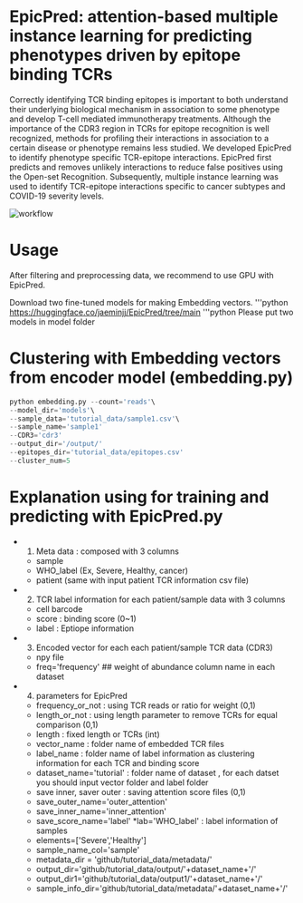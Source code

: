 # EpicPred: attention-based multiple instance learning for predicting phenotypes driven by epitope binding TCRs

Correctly identifying TCR binding epitopes is important to both understand their underlying biological
mechanism in association to some phenotype and develop T-cell mediated immunotherapy treatments. Although the
importance of the CDR3 region in TCRs for epitope recognition is well recognized, methods for profiling their interactions
in association to a certain disease or phenotype remains less studied. We developed EpicPred to identify phenotype specific
TCR-epitope interactions. EpicPred first predicts and removes unlikely interactions to reduce false positives using the
Open-set Recognition. Subsequently, multiple instance learning was used to identify TCR-epitope interactions specific to
cancer subtypes and COVID-19 severity levels.


![workflow](https://github.com/jaeminjj/TCR-EpiSev/blob/main/images/Workflow.png)

# Usage
After filtering and preprocessing data, we recommend to use GPU with EpicPred.

Download two fine-tuned models for making Embedding vectors.
'''python
https://huggingface.co/jaeminjj/EpicPred/tree/main
'''python
Please put two models in model folder

# Clustering with Embedding vectors from encoder model (embedding.py)
```python
python embedding.py --count='reads'\
--model_dir='models'\
--sample_data='tutorial_data/sample1.csv'\
--sample_name='sample1'
--CDR3='cdr3'
--output_dir='/output/'
--epitopes_dir='tutorial_data/epitopes.csv'
--cluster_num=5
```
# Explanation using for training and predicting with EpicPred.py
* 1. Meta data : composed with 3 columns
  * sample
  * WHO_label (Ex, Severe, Healthy, cancer)
  * patient (same with input patient TCR information csv file)
* 2. TCR label information for each patient/sample data with 3 columns
  * cell barcode
  * score : binding score (0~1)
  * label : Eptiope information
* 3. Encoded vector for each each patient/sample TCR data (CDR3)
  * npy file
  * freq='frequency' ## weight of abundance column name in each dataset
 
* 4. parameters for EpicPred
  * frequency_or_not : using TCR reads or ratio for weight (0,1)
  * length_or_not : using length parameter to remove TCRs for equal comparison (0,1)
  * length : fixed length or TCRs (int)
  * vector_name : folder name of embedded TCR files
  * label_name : folder name of label information as clustering information for each TCR and binding score
  * dataset_name='tutorial' : folder name of dataset , for each datset you should input vector folder and label folder
  * save inner, saver outer : saving attention score files (0,1)
  * save_outer_name='outer_attention'
  * save_inner_name='inner_attention'
  * save_score_name='label'
  *lab='WHO_label' :  label information of samples
  * elements=['Severe','Healthy']
  * sample_name_col='sample'
  * metadata_dir = 'github/tutorial_data/metadata/'
  * output_dir='github/tutorial_data/output/'+dataset_name+'/'
  * output_dir1='github/tutorial_data/output1/'+dataset_name+'/'
  * sample_info_dir='github/tutorial_data/metadata/'+dataset_name+'/'
